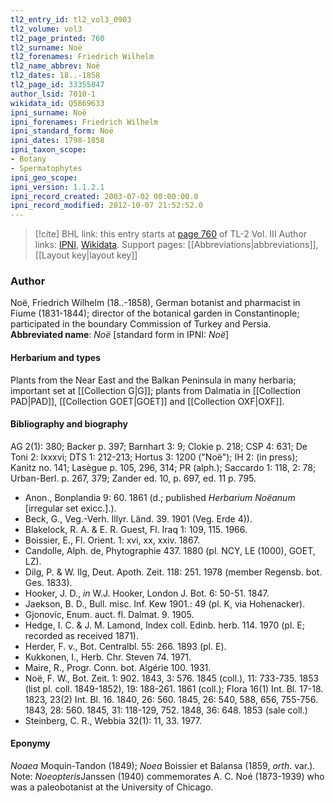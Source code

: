 ```yaml
---
tl2_entry_id: tl2_vol3_0903
tl2_volume: vol3
tl2_page_printed: 760
tl2_surname: Noë
tl2_forenames: Friedrich Wilhelm
tl2_name_abbrev: Noë
tl2_dates: 18..-1858
tl2_page_id: 33355847
author_lsid: 7010-1
wikidata_id: Q5869633
ipni_surname: Noë
ipni_forenames: Friedrich Wilhelm
ipni_standard_form: Noë
ipni_dates: 1798-1858
ipni_taxon_scope: 
- Botany
- Spermatophytes
ipni_geo_scope: 
ipni_version: 1.1.2.1
ipni_record_created: 2003-07-02 00:00:00.0
ipni_record_modified: 2012-10-07 21:52:52.0
---
```


> [!cite] BHL link: this entry starts at [page 760](https://www.biodiversitylibrary.org/page/33355847) of TL-2 Vol. III
> Author links: [IPNI](https://www.ipni.org/a/7010-1), [Wikidata](https://www.wikidata.org/wiki/Q5869633). Support pages: [[Abbreviations|abbreviations]], [[Layout key|layout key]]

### Author

Noë, Friedrich Wilhelm (18..-1858), German botanist and pharmacist in Fiume (1831-1844); director of the botanical garden in Constantinople; participated in the boundary Commission of Turkey and Persia. 
**Abbreviated name**: *Noë* \[standard form in IPNI: *Noë*\]

#### Herbarium and types

Plants from the Near East and the Balkan Peninsula in many herbaria; important set at [[Collection G|G]]; plants from Dalmatia in [[Collection PAD|PAD]], [[Collection GOET|GOET]] and [[Collection OXF|OXF]].

#### Bibliography and biography

AG 2(1): 380; Backer p. 397; Barnhart 3: 9; Clokie p. 218; CSP 4: 631; De Toni 2: lxxxvi; DTS 1: 212-213; Hortus 3: 1200 ("Noë"); IH 2: (in press); Kanitz no. 141; Lasègue p. 105, 296, 314; PR (alph.); Saccardo 1: 118, 2: 78; Urban-Berl. p. 267, 379; Zander ed. 10, p. 697, ed. 11 p. 795.
- Anon., Bonplandia 9: 60. 1861 (d.; published *Herbarium Noëanum* \[irregular set exicc.\].).
- Beck, G., Veg.-Verh. Illyr. Länd. 39. 1901 (Veg. Erde 4)).
- Blakelock, R. A. & E. R. Guest, Fl. Iraq 1: 109, 115. 1966.
- Boissier, E., Fl. Orient. 1: xvi, xx, xxiv. 1867.
- Candolle, Alph. de, Phytographie 437. 1880 (pl. NCY, LE (1000), GOET, LZ).
- Dilg, P. & W. Ilg, Deut. Apoth. Zeit. 118: 251. 1978 (member Regensb. bot. Ges. 1833).
- Hooker, J. D., *in* W.J. Hooker, London J. Bot. 6: 50-51. 1847.
- Jaekson, B. D., Bull. misc. Inf. Kew 1901.: 49 (pl. K, via Hohenacker).
- Gjonovíc, Enum. auct. fl. Dalmat. 9. 1905.
- Hedge, I. C. & J. M. Lamond, Index coll. Edinb. herb. 114. 1970 (pl. E; recorded as received 1871).
- Herder, F. v., Bot. Centralbl. 55: 266. 1893 (pl. E).
- Kukkonen, I., Herb. Chr. Steven 74. 1971.
- Maire, R., Progr. Conn. bot. Algérie 100. 1931.
- Noë, F. W., Bot. Zeit. 1: 902. 1843, 3: 576. 1845 (coll.), 11: 733-735. 1853 (list pl. coll. 1849-1852), 19: 188-261. 1861 (coll.); Flora 16(1) Int. Bl. 17-18. 1823, 23(2) Int. Bl. 16. 1840, 26: 560. 1845, 26: 540, 588, 656, 755-756. 1843, 28: 560. 1845, 31: 118-129, 752. 1848, 36: 648. 1853 (sale coll.)
- Steinberg, C. R., Webbia 32(1): 11, 33. 1977.

#### Eponymy

*Noaea* Moquin-Tandon (1849); *Noea* Boissier et Balansa (1859, *orth*. var.). Note: *Noeopteris*Janssen (1940) commemorates A. C. Noé (1873-1939) who was a paleobotanist at the University of Chicago.

